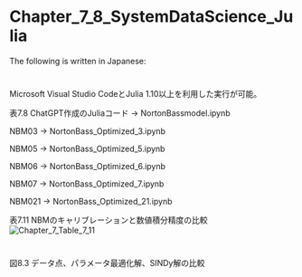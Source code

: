 # Chapter_7_8_SystemDataScience_Julia
The following is written in Japanese:
#
Microsoft Visual Studio CodeとJulia 1.10以上を利用した実行が可能。

表7.8 ChatGPT作成のJuliaコード -> NortonBassmodel.ipynb

NBM03 -> NortonBass_Optimized_3.ipynb

NBM05 -> NortonBass_Optimized_5.ipynb

NBM06 -> NortonBass_Optimized_6.ipynb

NBM07 -> NortonBass_Optimized_7.ipynb

NBM021 -> NortonBass_Optimized_21.ipynb

表7.11 NBMのキャリブレーションと数値積分精度の比較
![Chapter_7_Table_7_11](https://github.com/user-attachments/assets/fae28b07-01d4-4d0d-8819-d68cb3974766)
#
図8.3 データ点、パラメータ最適化解、SINDy解の比較
